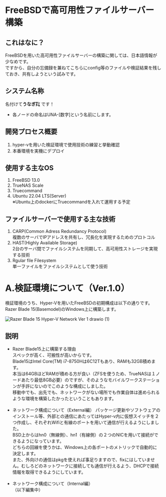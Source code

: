 # FreeBSDで高可用性ファイルサーバー構築

## これはなに？
FreeBSDを用いた高可用性ファイルサーバーの構築に関しては、日本語情報が少なめです。  
ですから、自分の忘備録を兼ねてこちらにconfig等のファイルや検証結果を残しておき、共有しようという試みです。

## システム名称
名付けて**うなぎ㌠** です！  
   * 各ノードの命名はUNA-[数字]という名前にします。

## 開発プロセス概要
1. hyper-vを用いた検証環境で使用技術の練習と挙動確認
2. 本番環境を実機にデプロイ

## 使用する主なOS
1. FreeBSD 13.0
2. TrueNAS Scale
3. Truecommand
4. Ubuntu 22.04 LTS(Server)  
   ※Ubuntu上のdockerにTruecommandを入れて運用する予定

## ファイルサーバーで使用する主な技術
1. CARP(Common Adress Redundancy Protocol)  
   複数のサーバでIPアドレスを共有し、冗長化を実現するためのプロトコル  
2. HAST(Highly Available Storage)  
   2台のサーバ間でファイルシステムを同期して、高可用性ストレージを実現する技術  
3. Rgular file Filesystem  
   単一ファイルをファイルシステムとして使う技術  

# A.検証環境について（Ver.1.0）

検証環境のうち、Hyper-Vを用いたFreeBSDの初期構成は以下の通りです。<br>
Razer Blade 15(Basemodel)のWindows上に構築します。  

![Razer Blade 15 Hyper-V Network Ver 1 drawio (1)](https://user-images.githubusercontent.com/57677762/167357506-46127dc6-7cb3-4b5c-afcb-0bfd44c459fe.png)

## 説明
  * Razer Blade15上に構築する理由  
    スペックが高く、可搬性が高いからです。  
    Blade15はIntel Core(TM) i7-8750Hは6C12Tもあり、RAMも32GB積めます。  
    本当は64GBほどRAMが積める方が良い（ZFSを使うため、TrueNASは１ノードあたり最低8GB必要）のですが、そのようなモバイルワークステーションが手許にないのでこのような構成にしました。  
    移動中でも、出先でも、ネットワークがない場所でも作業自体は進められるような環境を構築したかったということもあります。    
    <br>
  * ネットワーク構成について（External編） 
    パッケージ更新やソフトウェアのインストール等、外部との通信にあたってはHyper-v内に仮想スイッチを２つ作成し、それぞれWifiと有線のポートを用いて通信が行えるようにしました。  
    BSD上からはhn0（無線側）、hn1（有線側）の２つのNICを用いて接続ができるようになっています。  
    どちらの回線を使うかは、Windows上の各ポートのメトリックで自動的に決定します。  
    また、外向けの通信はpkgを使えれば事足りますので、fixにはしていません。むしろどのネットワークに接続しても通信が行えるよう、DHCPで接続情報を取得できるようにしています。  
    <br>
  * ネットワーク構成について（Internal編）  
  （以下編集中）
